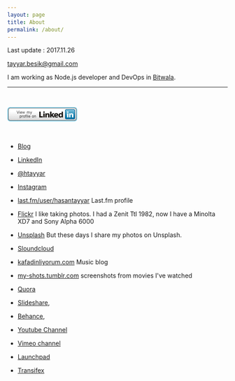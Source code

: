 ```yaml
---
layout: page
title: About
permalink: /about/
---
```

Last update : 2017.11.26

[tayyar.besik@gmail.com](mailto:tayyar.besik@gmail.com)

I am working as Node.js developer and DevOps in [Bitwala](https://www.bitwala.com).

 <hr> <br>

[![View my linkedin profile for details](/images/linkedin.gif)](https://www.linkedin.com/in/hasantayyar)

<br>
 
- [<span class="fa fa-medium" style="color:#030303"></span> Blog][medium]
- [<span class="fa fa-linkedin" style="color:#4875B4"></span> LinkedIn][linkedin]
- [<span class="fa fa-twitter" style="color:#33CCFF"></span> @htayyar][twitter]
- [<span class="fa fa-instagram" style="color:#517fa4"></span> Instagram][instagram]
- [last.fm/user/hasantayyar](http://last.fm/user/hasantayyar) Last.fm profile
- [<span class="fa fa-flickr" style="color:#FE0883"></span> Flickr][flickr]  I like taking photos.  I had a Zenit Ttl 1982, now I have a Minolta XD7 and Sony Alpha 6000
- [<span class="fa fa-camera" style="color:#FE0883"></span> Unsplash][unsplash]  But these days I share my photos on Unsplash.

- [<span class="fa fa-soundcloud" style="color:#ff3a00"></span> Sloundcloud][s]
- [kafadinliyorum.com][music-blog] Music blog
- [my-shots.tumblr.com][tumblr2] screenshots from movies I've watched
- [Quora][quora]
- [Slideshare][slideshare],
- [Behance][behance],
- [<span class="fa fa-youtube" style="color:#FF3333"></span> Youtube Channel][yt]
- <span class="fa fa-vimeo-square" style="color:#86B32D"></span>  [Vimeo channel][vimeo]
- [Launchpad](https://launchpad.net/~hasantayyar)
- [Transifex](https://www.transifex.com/user/profile/hasantayyar/)


[medium]: https://medium.com/@htayyar
[s]: https://soundcloud.com/hasantayyar
[vimeo]: http://www.vimeo.com/hasantayyar
[yt]: http://www.youtube.com/hasantayyar
[face]: http://www.facebook.com/profile.php?id=585582134
[twitter]: http://twitter.com/htayyar
[linkedin]: http://www.linkedin.com/in/hasantayyar
[blog]: https://medium.com/@htayyar
[music-blog]: http://kafadinliyorum.com
[tumblr1]: http://hasantayyar.tumblr.com
[tumblr2]: http://my-shots.tumblr.com
[plus]: http://google.com/+HasanTayyarBESIK/
[quora]: http://www.quora.com/hasan-tayyar-be%c5%9fik
[slideshare]: http://www.slideshare.net/hasantayyar
[flickr]: http://www.flickr.com/people/hasantayyar/
[unsplash]: https://unsplash.com/@hasantayyar
[behance]: https://www.behance.net/hasantayyar
[fq]: https://foursquare.com/htayyar
[instagram]: http://instagram.com/tayyarsah

